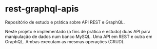 # rest-graphql-apis
Repositório de estudo e prática sobre API REST e GraphQL. 

Neste projeto é implementado (a fins de prática e estudo) duas API para manipulação de dados num banco MySQL. Uma API em REST e outra em GraphQL. Ambas executam as mesmas operações (CRUD).
